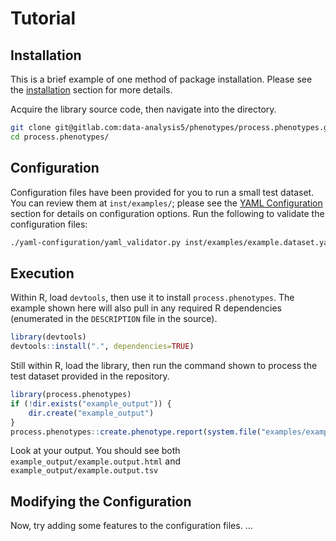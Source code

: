 # Tutorial

## Installation

This is a brief example of one method of package installation.  Please see the [installation](installation.md) section for more details.


Acquire the library source code, then navigate into the directory.

```bash
git clone git@gitlab.com:data-analysis5/phenotypes/process.phenotypes.git
cd process.phenotypes/
```
## Configuration

Configuration files have been provided for you to run a small test dataset.  You can review them at `inst/examples/`; please see the [YAML Configuration](yaml_config.md) section for details on configuration options.  Run the following to validate the configuration files:

```bash
./yaml-configuration/yaml_validator.py inst/examples/example.dataset.yaml inst/examples/example.shared_models.yaml yaml-configuration/schema.datasets.yaml yaml-configuration/schema.shared-models.yaml
```

## Execution

Within R, load `devtools`, then use it to install `process.phenotypes`.  The example shown here will also pull in any required R dependencies (enumerated in the `DESCRIPTION` file in the source).

```r
library(devtools)
devtools::install(".", dependencies=TRUE)
```

Still within R, load the library, then run the command shown to process the test dataset provided in the repository.

```r
library(process.phenotypes)
if (!dir.exists("example_output")) {
    dir.create("example_output")
}
process.phenotypes::create.phenotype.report(system.file("examples/example.data.tsv", package = "process.phenotypes"), system.file("examples/example.dataset.yaml", package = "process.phenotypes"), system.file("examples/example.shared_models.yaml", package = "process.phenotypes"), "example_output/example.output.html")
```

Look at your output.  You should see both `example_output/example.output.html` and `example_output/example.output.tsv`

## Modifying the Configuration

Now, try adding some features to the configuration files. ...
